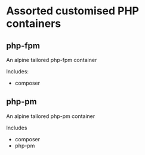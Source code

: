 # Assorted customised PHP containers

## php-fpm

An alpine tailored php-fpm container

Includes:

 * composer

## php-pm

An alpine tailored php-pm container

Includes

 * composer
 * php-pm
